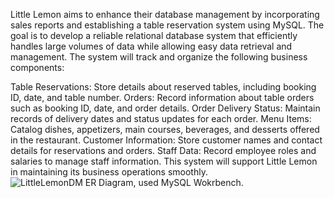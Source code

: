 Little Lemon aims to enhance their database management by incorporating sales reports and establishing a table reservation system using MySQL. The goal is to develop a reliable relational database system that efficiently handles large volumes of data while allowing easy data retrieval and management. The system will track and organize the following business components:

Table Reservations: Store details about reserved tables, including booking ID, date, and table number.
Orders: Record information about table orders such as booking ID, date, and order details.
Order Delivery Status: Maintain records of delivery dates and status updates for each order.
Menu Items: Catalog dishes, appetizers, main courses, beverages, and desserts offered in the restaurant.
Customer Information: Store customer names and contact details for reservations and orders.
Staff Data: Record employee roles and salaries to manage staff information.
This system will support Little Lemon in maintaining its business operations smoothly.  
![LittleLemonDM](https://github.com/user-attachments/assets/39dc9180-0df6-4c02-bbcf-df9ec09d23e9)
ER Diagram, used MySQL Wokrbench.
